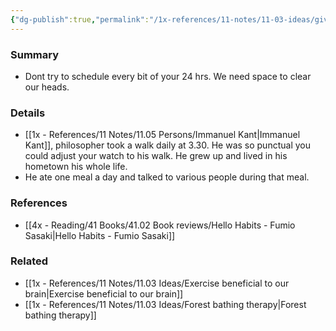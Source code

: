 ```yaml
---
{"dg-publish":true,"permalink":"/1x-references/11-notes/11-03-ideas/give-yourself-space-for-thinking/","title":"Give yourself space for thinking","dgShowBacklinks":false}
---
```



### Summary
- Dont try to schedule every bit of your 24 hrs. We need space to clear our heads.

### Details
- [[1x - References/11 Notes/11.05 Persons/Immanuel Kant\|Immanuel Kant]], philosopher took a walk daily at 3.30. He was so punctual you could adjust your watch to his walk. He grew up and lived in his hometown his whole life.
- He ate one meal a day and talked to various people during that meal.

### References
- [[4x - Reading/41 Books/41.02 Book reviews/Hello Habits - Fumio Sasaki\|Hello Habits - Fumio Sasaki]]

### Related
- [[1x - References/11 Notes/11.03 Ideas/Exercise beneficial to our brain\|Exercise beneficial to our brain]]
- [[1x - References/11 Notes/11.03 Ideas/Forest bathing therapy\|Forest bathing therapy]]